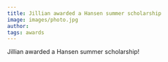 ```yaml
---
title: Jillian awarded a Hansen summer scholarship
image: images/photo.jpg
author:
tags: awards
---
```


Jillian awarded a Hansen summer scholarship!